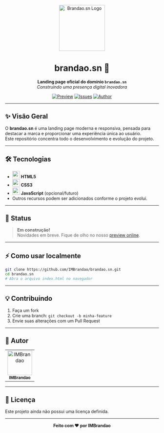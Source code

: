 <div align="center">
  <img src="https://user-images.githubusercontent.com/IMBrandao/branding_logo.png" alt="Brandao.sn Logo" width="150"/>
  <h1>brandao.sn 🚀</h1>
  <p>
    <b>Landing page oficial do domínio <code>brandao.sn</code></b><br>
    <i>Construindo uma presença digital inovadora</i>
  </p>
  <a href="https://brandao.sn"><img src="https://img.shields.io/badge/online-preview-blue?style=flat-square" alt="Preview"/></a>
  <a href="https://github.com/IMBrandao/brandao.sn/issues"><img src="https://img.shields.io/github/issues/IMBrandao/brandao.sn?style=flat-square" alt="Issues"/></a>
  <a href="https://github.com/IMBrandao"><img src="https://img.shields.io/badge/author-IMBrandao-green?style=flat-square" alt="Author"/></a>
</div>

---

## ✨ Visão Geral

O **brandao.sn** é uma landing page moderna e responsiva, pensada para destacar a marca e proporcionar uma experiência única ao usuário.  
Este repositório concentra todo o desenvolvimento e evolução do projeto.

---

## 🛠️ Tecnologias

- <img src="https://cdn.jsdelivr.net/gh/devicons/devicon/icons/html5/html5-plain.svg" width="24" /> **HTML5**
- <img src="https://cdn.jsdelivr.net/gh/devicons/devicon/icons/css3/css3-plain.svg" width="24" /> **CSS3**
- <img src="https://cdn.jsdelivr.net/gh/devicons/devicon/icons/javascript/javascript-plain.svg" width="24" /> **JavaScript** (opcional/futuro)
- Outros recursos podem ser adicionados conforme o projeto evolui.

---

## 🚧 Status

> **Em construção!**  
> Novidades em breve. Fique de olho no nosso [preview online](https://brandao.sn).

---

## ⚡ Como usar localmente

```bash
git clone https://github.com/IMBrandao/brandao.sn.git
cd brandao.sn
# Abra o arquivo index.html no navegador
```

---

## 💡 Contribuindo

1. Faça um fork
2. Crie uma branch: `git checkout -b minha-feature`
3. Envie suas alterações com um Pull Request

---

## 👤 Autor

<table>
  <tr>
    <td align="center">
      <a href="https://github.com/IMBrandao">
        <img src="https://avatars.githubusercontent.com/u/IMBrandao?v=4" width="80" alt="IMBrandao"/><br>
        <sub><b>IMBrandao</b></sub>
      </a>
    </td>
  </tr>
</table>

---

## 📜 Licença

Este projeto ainda não possui uma licença definida.

---

<div align="center">
  <strong>Feito com ❤️ por IMBrandao</strong>
</div>
